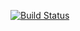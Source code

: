 [![Build Status](https://travis-ci.org/Sylrael/formation-devops.svg?branch=master)](https://travis-ci.org/Sylrael/formation-devops)